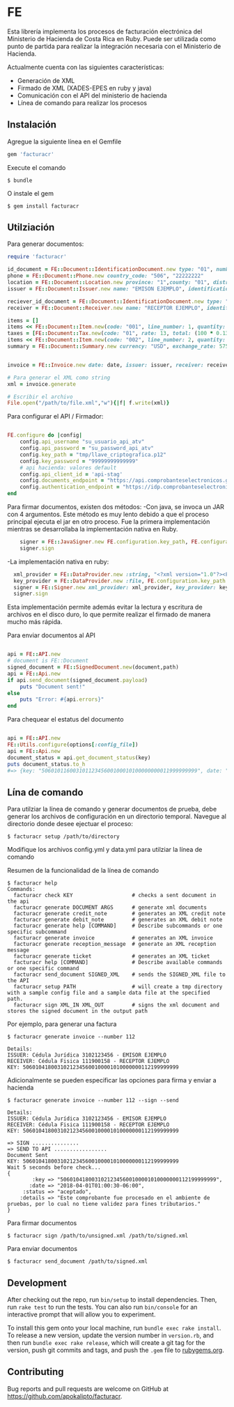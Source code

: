 # FE

Esta librería implementa los procesos de facturación electrónica del Ministerio de Hacienda de Costa Rica en Ruby. Puede ser utilizada como punto de partida para realizar la integración necesaria con el Ministerio de Hacienda.

Actualmente cuenta con las siguientes características:

- Generación de XML
- Firmado de XML (XADES-EPES en ruby y java)
- Comunicación con el API del ministerio de hacienda
- Línea de comando para realizar los procesos

## Instalación

Agregue la siguiente línea en el Gemfile

```ruby
gem 'facturacr'
```

Execute el comando

    $ bundle

O instale el gem

    $ gem install facturacr

## Utilziación

Para generar documentos:

```ruby
require 'facturacr'

id_document = FE::Document::IdentificationDocument.new type: "01", number: "112345678"
phone = FE::Document::Phone.new country_code: "506", "22222222" 
location = FE::Document::Location.new province: "1",county: "01", district: "01", others: "Otras señas"
issuer = FE::Document::Issuer.new name: "EMISON EJEMPLO", identification_document: id_document, location: location, phone: phone, email: "emisor@ejemplo.com"

reciever_id_document = FE::Document::IdentificationDocument.new type: "02", number: "3102123456"
receiver = FE::Document::Receiver.new name: "RECEPTOR EJEMPLO", identification_document: id_document

items = []
items << FE::Document::Item.new(code: "001", line_number: 1, quantity: 1, unit: "Sp", description: "Desarrollo de Software y Mantenimiento", unit_price: 300, subtotal: 300, net_total: 300, total: 300)
taxes = [FE::Document::Tax.new(code: "01", rate: 13, total: (100 * 0.13))]
items << FE::Document::Item.new(code: "002", line_number: 2, quantity: 2, unit: "Unid", description: "Impresora de POS", unit_price: 50, total: 100, taxes: taxes, net_total: 113, subtotal: 100)
summary = FE::Document::Summary.new currency: "USD", exchange_rate: 575, services_exent_total: 300, goods_taxable_total: 100, exent_total: 300, taxable_total: 100, subtotal: 400, gross_total: 400, tax_total: 13, net_total: 413


invoice = FE::Invoice.new date: date, issuer: issuer, receiver: receiver, number: number, items: items, condition: condition, credit_term: credit_term, summary: summary, security_code: "12345678", document_situation: "1"

# Para generar el XML como string
xml = invoice.generate

# Escribir el archivo
File.open("/path/to/file.xml","w"){|f| f.write(xml)}
```

Para configurar el API / Firmador:
```ruby

FE.configure do |config|
	config.api_username "su_usuario_api_atv"
	config.api_password = "su_password_api_atv"
	config.key_path = "tmp/llave_criptografica.p12"
	config.key_password = "99999999999999"
	# api hacienda: valores default
	config.api_client_id = 'api-stag'
	config.documents_endpoint = "https://api.comprobanteselectronicos.go.cr/recepcion-sandbox/v1"
	config.authentication_endpoint = "https://idp.comprobanteselectronicos.go.cr/auth/realms/rut-stag/protocol/openid-connect/token"s
end
```

Para firmar documentos, existen dos métodos:
-Con java, se invoca un JAR con 4 argumentos. Este método es muy lento debido a que el proceso principal ejecuta el jar en otro proceso. Fue la primera implementación mientras se desarrollaba la implementación nativa en Ruby.
```ruby
	signer = FE::JavaSigner.new FE.configuration.key_path, FE.configuration.key_password, "/path/to/unsigned.xml", "/path/to/signed.xml"
	signer.sign
```
-La implementación nativa en ruby:
```ruby
  xml_provider = FE::DataProvider.new :string, "<?xml version="1.0"?><FacturaElectronica> ... </FacturaElectornica>"
  key_provider = FE::DataProvider.new :file, FE.configuration.key_path
  signer = FE::Signer.new xml_provider: xml_provider, key_provider: key_provider, pin: FE.configuration.key_password, output_path: "/path/to/signed.xml"
  signer.sign
```
Esta implementación permite además evitar la lectura y escritura de archivos en el disco duro, lo que permite realizar el firmado de manera mucho más rápida.

Para enviar documentos al API
```ruby

api = FE::API.new
# document is FE::Document
signed_document = FE::SignedDocument.new(document,path)
api = FE::Api.new
if api.send_document(signed_document.payload)
	puts "Document sent!"
else
	puts "Error: #{api.errors}"
end
```

Para chequear el estatus del documento
```ruby

api = FE::API.new	
FE::Utils.configure(options[:config_file])
api = FE::Api.new
document_status = api.get_document_status(key)
puts document_status.to_h
#=> {key: "50601011600310112345600100010100000000011999999999", date: "2016-01-01T00:00:00-0600", status: "aceptado", datails: ""}
```

## Lína de comando

Para utilziar la línea de comando y generar documentos de prueba, debe generar los archivos de configuración en un directorio temporal. Navegue al directorio donde desee ejectuar el proceso:

	$ facturacr setup /path/to/directory	

Modifique los archivos config.yml y data.yml para utilziar la línea de comando

Resumen de la funcionalidad de la línea de comando

	$ facturacr help
	Commands:
	  facturacr check KEY                   # checks a sent document in the api
	  facturacr generate DOCUMENT ARGS      # generate xml documents
	  facturacr generate credit_note        # generates an XML credit note
	  facturacr generate debit_note         # generates an XML debit note
	  facturacr generate help [COMMAND]     # Describe subcommands or one specific subcommand
	  facturacr generate invoice            # generates an XML invoice
	  facturacr generate reception_message  # generate an XML reception message
	  facturacr generate ticket             # generates an XML ticket
	  facturacr help [COMMAND]              # Describe available commands or one specific command
	  facturacr send_document SIGNED_XML    # sends the SIGNED_XML file to the API
	  facturacr setup PATH                  # will create a tmp directory with a sample config file and a sample data file at the specified path.
	  facturacr sign XML_IN XML_OUT         # signs the xml document and stores the signed document in the output path

Por ejemplo, para generar una factura

	
	$ facturacr generate invoice --number 112
	
	Details:
	ISSUER: Cédula Jurídica 3102123456 - EMISOR EJEMPLO
	RECEIVER: Cédula Fisica 111900158 - RECEPTOR EJEMPLO
	KEY: 50601041800310212345600100001010000000112199999999	

Adicionalmente se pueden especificar las opciones para firma y enviar a hacienda

	$ facturacr generate invoice --number 112 --sign --send
	
	Details:
	ISSUER: Cédula Jurídica 3102123456 - EMISOR EJEMPLO
	RECEIVER: Cédula Fisica 111900158 - RECEPTOR EJEMPLO
	KEY: 50601041800310212345600100001010000000112199999999
	
	=> SIGN ...............
	=> SEND TO API .................
	Document Sent
	KEY: 50601041800310212345600100001010000000112199999999
	Wait 5 seconds before check...
	{
	        :key => "50601041800310212345600100001010000000112199999999",
	       :date => "2018-04-01T01:00:30-06:00",
	     :status => "aceptado",
	    :details => "Este comprobante fue procesado en el ambiente de pruebas, por lo cual no tiene validez para fines tributarios."
	}	


Para firmar documentos

	$ facturacr sign /path/to/unsigned.xml /path/to/signed.xml

Para enviar documentos

	$ facturacr send_document /path/to/signed.xml		


## Development

After checking out the repo, run `bin/setup` to install dependencies. Then, run `rake test` to run the tests. You can also run `bin/console` for an interactive prompt that will allow you to experiment.

To install this gem onto your local machine, run `bundle exec rake install`. To release a new version, update the version number in `version.rb`, and then run `bundle exec rake release`, which will create a git tag for the version, push git commits and tags, and push the `.gem` file to [rubygems.org](https://rubygems.org).

## Contributing

Bug reports and pull requests are welcome on GitHub at https://github.com/apokalipto/facturacr.

